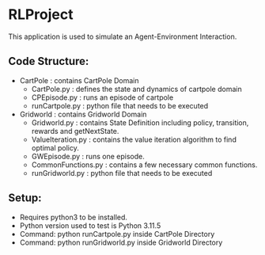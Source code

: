 # RLProject

This application is used to simulate an Agent-Environment Interaction.

## Code Structure:
- CartPole : contains CartPole Domain
  - CartPole.py : defines the state and dynamics of cartpole domain
  - CPEpisode.py : runs an episode of cartpole
  - runCartpole.py : python file that needs to be executed
- Gridworld : contains Gridworld Domain
  - Gridworld.py : contains State Definition including policy, transition, rewards and getNextState.
  - ValueIteration.py : contains the value iteration algorithm to find optimal policy.
  - GWEpisode.py : runs one episode.
  - CommonFunctions.py : contains a few necessary common functions.
  - runGridworld.py : python file that needs to be executed

## Setup:

- Requires python3 to be installed. 
- Python version used to test is Python 3.11.5
- Command: python runCartpole.py inside CartPole Directory
- Command: python runGridworld.py inside Gridworld Directory
